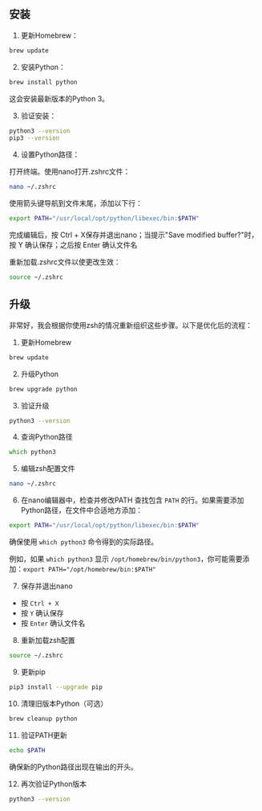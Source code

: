 ## 安装

1. 更新Homebrew：

```bash
brew update
```

2. 安装Python：

```bash
brew install python  
```

这会安装最新版本的Python 3。

3. 验证安装：

```bash
python3 --version   
pip3 --version 
```

4. 设置Python路径：  

打开终端。使用nano打开.zshrc文件：

```bash
nano ~/.zshrc  
```

使用箭头键导航到文件末尾，添加以下行：

```bash
export PATH="/usr/local/opt/python/libexec/bin:$PATH"  
```

完成编辑后，按 Ctrl + X保存并退出nano；当提示"Save modified buffer?"时，按 Y 确认保存；之后按 Enter 确认文件名

重新加载.zshrc文件以使更改生效：

```bash
source ~/.zshrc
```

## 升级

非常好，我会根据你使用zsh的情况重新组织这些步骤。以下是优化后的流程：

1. 更新Homebrew
```zsh
brew update
```

2. 升级Python
```zsh
brew upgrade python
```

3. 验证升级
```zsh
python3 --version
```

4. 查询Python路径
```zsh
which python3
```

5. 编辑zsh配置文件
```zsh
nano ~/.zshrc
```

6. 在nano编辑器中，检查并修改PATH
查找包含 `PATH` 的行。如果需要添加Python路径，在文件中合适地方添加：
```zsh
export PATH="/usr/local/opt/python/libexec/bin:$PATH"
```
确保使用 `which python3` 命令得到的实际路径。

例如，如果 `which python3` 显示 `/opt/homebrew/bin/python3`，你可能需要添加：`export PATH="/opt/homebrew/bin:$PATH"`

7. 保存并退出nano
- 按 `Ctrl + X`
- 按 `Y` 确认保存
- 按 `Enter` 确认文件名

8. 重新加载zsh配置
```zsh
source ~/.zshrc
```

9. 更新pip
```zsh
pip3 install --upgrade pip
```

10. 清理旧版本Python（可选）
```zsh
brew cleanup python
```

11. 验证PATH更新
```zsh
echo $PATH
```
确保新的Python路径出现在输出的开头。

12. 再次验证Python版本
```zsh
python3 --version
```

